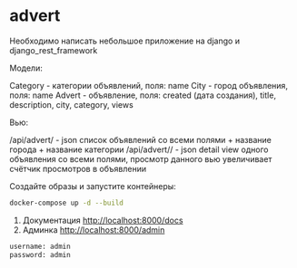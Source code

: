 # advert
Необходимо написать небольшое приложение на django и django_rest_framework

Модели:

Category - категории объявлений, поля: name
City - город объявления, поля: name
Advert - объявление, поля: created (дата создания), title, description, city, category, views

Вью:

/api/advert/ - json список объявлений со всеми полями + название города + название категории
/api/advert/<advert-pk>/ - json detail view одного объявления со всеми полями, просмотр данного вью увеличивает счётчик просмотров в объявлении

Создайте образы и запустите контейнеры:

```sh
docker-compose up -d --build
```

1. Документация [http://localhost:8000/docs](http://localhost:8000/docs)
1. Админка [http://localhost:8000/admin](http://localhost:8000/admin) 
```sh
username: admin
password: admin
```

